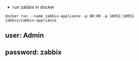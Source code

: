- run zabbix in docker
```
docker run --name zabbix-appliance -p 80:80 -p 10051:10051 zabbix/zabbix-appliance
```

## user: Admin
## password: zabbix